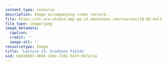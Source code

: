 ```yaml
---
content_type: resource
description: Image accompanying video lecture.
file: https://ol-ocw-studio-app-qa.s3.amazonaws.com/courses/18-02-multivariable-calculus-fall-2007/be8160d7466623de72815437c3672c1a_21.jpg
file_type: image/jpeg
image_metadata:
  caption: ''
  credit: ''
  image-alt: ''
resourcetype: Image
title: 'Lecture 21: Gradient Fields'
uid: be8160d7-4666-23de-7281-5437c3672c1a
---
```

